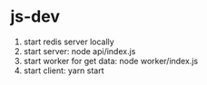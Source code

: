 # js-dev

1. start redis server locally
2. start server: node api/index.js
3. start worker for get data: node worker/index.js
4. start client: yarn start
